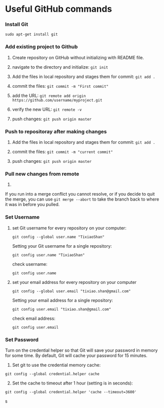 # Useful GitHub commands

### Install Git
`sudo apt-get install git`

###  Add existing project to Github
1. Create repository on GitHub without initializing with README file.

2. navigate to the directory and initialize: `git init`

3. Add the files in local repository and stages them for commit: `git add .`

4. commit the files: `git commit -m "First commit"`

5. add the URL: `git remote add origin https://github.com/username/myproject.git`

6. verify the new URL: `git remote -v`

7. push changes: `git push origin master`

### Push to repositoray after making changes

1. Add the files in local repository and stages them for commit: `git add .`

2. commit the files: `git commit -m "current commit"`

3. push changes: `git push origin master`

### Pull new changes from remote

1. 
   
   If you run into a merge conflict you cannot resolve, or if you decide to quit the merge, you can use `git merge --abort` to take the branch back to where it was in before you pulled.

### Set Username
1. set Git username for every repository on your computer:

   `git config --global user.name "TixiaoShan"`
   
   Setting your Git username for a single repository:
   
   `git config user.name "TixiaoShan"`
   
   check username:
   
   `git config user.name`  

2. set your email address for every repository on your computer

   `git config --global user.email "tixiao.shan@gmail.com"`
   
   Setting your email address for a single repository:
   
   `git config user.email "tixiao.shan@gmail.com"`
   
   check email address:
   
   `git config user.email`

### Set Password

Turn on the credential helper so that Git will save your password in memory for some time. By default, Git will cache your password for 15 minutes.

1. Set git to use the credential memory cache:

`git config --global credential.helper cache`

2. Set the cache to timeout after 1 hour (setting is in seconds):

`git config --global credential.helper 'cache --timeout=3600'`


s 

